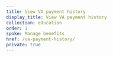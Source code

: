 ```yaml
---
title: View VA payment history
display_title: View VA payment history
collection: education
order: 1
spoke: Manage benefits
href: /va-payment-history/
private: true
---
```

